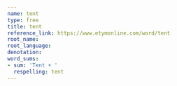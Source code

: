 ```yaml
---
name: tent
type: free
title: tent
reference_link: https://www.etymonline.com/word/tent
root_name: 
root_language: 
denotation: 
word_sums:
- sum: 'Tent + '
  respelling: tent
---
```

